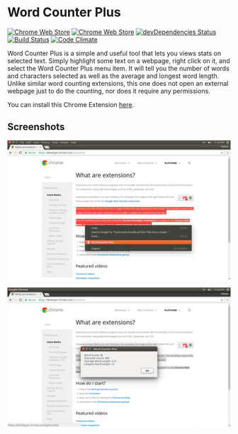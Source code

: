 # Word Counter Plus

[![Chrome Web Store](https://img.shields.io/chrome-web-store/d/fpjegfbcdijjfkceenlfoehpcakfgldj.svg)](https://chrome.google.com/webstore/detail/fpjegfbcdijjfkceenlfoehpcakfgldj)
[![Chrome Web Store](https://img.shields.io/chrome-web-store/stars/fpjegfbcdijjfkceenlfoehpcakfgldj.svg)](https://chrome.google.com/webstore/detail/fpjegfbcdijjfkceenlfoehpcakfgldj/reviews)
[![devDependencies Status](https://david-dm.org/Steven-Roberts/Word-Counter-Plus/dev-status.svg)](https://david-dm.org/Steven-Roberts/Word-Counter-Plus?type=dev)
[![Build Status](https://travis-ci.org/Steven-Roberts/Word-Counter-Plus.svg?branch=master)](https://travis-ci.org/Steven-Roberts/Word-Counter-Plus)
[![Code Climate](https://codeclimate.com/github/Steven-Roberts/Word-Counter-Plus/badges/gpa.svg)](https://codeclimate.com/github/Steven-Roberts/Word-Counter-Plus)

Word Counter Plus is a simple and useful tool that lets you views stats on selected text. Simply highlight some text on a webpage, right click on it, and select the Word Counter Plus menu item. It will tell you the number of words and characters selected as well as the average and longest word length. Unlike similar word counting extensions, this one does not open an external webpage just to do the counting, nor does it require any permissions.

You can install this Chrome Extension [here](https://chrome.google.com/webstore/detail/fpjegfbcdijjfkceenlfoehpcakfgldj).

## Screenshots

![Screenshot 1](branding/menu.png)

![Screenshot 2](branding/alert.png)
